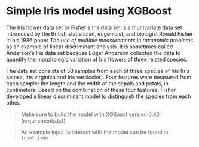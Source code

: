 # Simple Iris model using XGBoost

The Iris flower data set or Fisher's Iris data set is a multivariate data set introduced by the British statistician, eugenicist, and biologist Ronald
Fisher in his 1936 paper *The use of multiple measurements in taxonomic problems* as an example of linear discriminant analysis. It is sometimes
called Anderson's Iris data set because Edgar Anderson collected the data to quantify the morphologic variation of Iris flowers of three related
species.

The data set consists of 50 samples from each of three species of Iris (Iris setosa, Iris virginica and Iris versicolor). Four features were measured
from each sample: the length and the width of the sepals and petals, in centimeters. Based on the combination of these four features, Fisher developed
a linear discriminant model to distinguish the species from each other.

> Make sure to build the model with XGBoost version 0.82 (requirements.txt)

> An example input to interact with the model can be found in `input.json`
